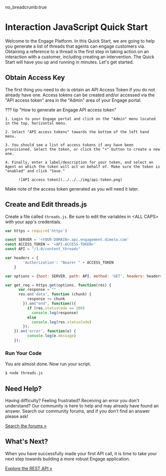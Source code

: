no_breadcrumb:true

# Interaction JavaScript Quick Start

Welcome to the Engage Platform. In this Quick Start, we are going to help you generate a list of threads that agents can engage customers via. Obtaining a reference to a thread is the first step in taking action on an interaction with a customer, including creating an intervention. The Quick Start will have you up and running in minutes. Let's get started.

## Obtain Access Key

The first thing you need to do is obtain an API Access Token if you do not already have one. Access tokens can be created and/or accessed via the "API access token" area in the "Admin" area of your Engage portal.

??? tip "How to generate an Engage API access token"

    1. Login to your Engage portal and click on the "Admin" menu located in the top, horizontal menu.

    2. Select "API access tokens" towards the bottom of the left hand menu.

    3. You should see a list of access tokens if any have been provisioned. Select the token, or click the "+" button to create a new one.

    4. Finally, enter a label/description for your token, and select an Agent on which the token will act on behalf of. Make sure the token is "enabled" and click "Save."

          ![API access token](../../../img/api-token.png)

Make note of the access token generated as you will need it later.

## Create and Edit threads.js

Create a file called `threads.js`. Be sure to edit the variables in &lt;ALL CAPS&gt; with your app's credentials.

```javascript
var https = require('https')

const SERVER = '<YOUR-DOMAIN>.api.engagement.dimelo.com'
const ACCESS_TOKEN = '<API-ACCESS-TOKEN>'
const API = "/1.0/content_threads"

var headers = {
        'Authorization': "Bearer " + ACCESS_TOKEN
    }

var options = {host: SERVER, path: API, method: 'GET', headers: headers};

var get_req = https.get(options, function(res) {
      var response = ""
      res.on('data', function (chunk) {
          response += chunk
        }).on("end", function(){
          if (res.statusCode == 200)
            console.log(response)
          else
            console.log(res.statusCode)
        });
    }).on('error', function(e) {
          console.log(e.message)
    });
```

### Run Your Code

You are almost done. Now run your script.

```bash
$ node threads.js
```

## Need Help?

Having difficulty? Feeling frustrated? Receiving an error you don't understand? Our community is here to help and may already have found an answer. Search our community forums, and if you don't find an answer please ask!

<a target="_new" href="https://forums.developers.ringcentral.com/search.html?c=72&includeChildren=true&f=&type=question+OR+kbentry+OR+topic&redirect=search%2Fsearch&sort=newest&q=interactions">Search the forums &raquo;</a>

## What's Next?

When you have successfully made your first API call, it is time to take your next step towards building a more robust Engage application.

<a class="btn btn-success btn-lg" href="https://developers.ringcentral.com/engage/api-reference/">Explore the REST API &raquo;</a>
